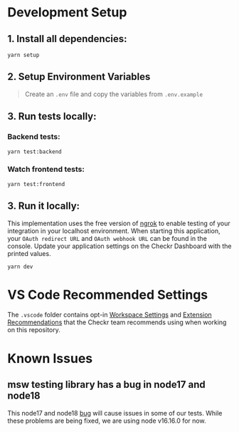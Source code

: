 # Development Setup

## 1. Install all dependencies:

```shell
yarn setup
```

## 2. Setup Environment Variables

> Create an `.env` file and copy the variables from `.env.example`

## 3. Run tests locally:

### Backend tests:

```shell
yarn test:backend
```

### Watch frontend tests:

```shell
yarn test:frontend
```

## 3. Run it locally:

This implementation uses the free version of [ngrok](https://ngrok.com/) to
enable testing of your integration in your localhost environment. When starting
this application, your `OAuth redirect URL` and `OAuth webhook URL` can be found
in the console. Update your application settings on the Checkr Dashboard with
the printed values.

```shell
yarn dev
```

# VS Code Recommended Settings

The `.vscode` folder contains opt-in
[Workspace Settings](https://code.visualstudio.com/docs/getstarted/settings) and
[Extension Recommendations](https://code.visualstudio.com/docs/editor/extension-gallery#_workspace-recommended-extensions)
that the Checkr team recommends using when working on this repository.

# Known Issues

## msw testing library has a bug in node17 and node18

This node17 and node18 [bug](https://github.com/mswjs/msw/issues/1349) will
cause issues in some of our tests. While these problems are being fixed, we are
using node v16.16.0 for now.
